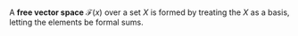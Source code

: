 A **free vector space** $\mathscr{F}(x)$ over a set $X$ is formed by treating the $X$ as a basis, letting the elements be formal sums.